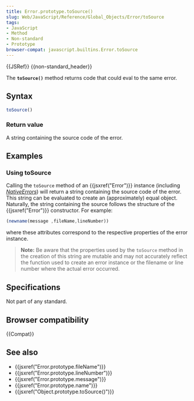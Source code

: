 ```yaml
---
title: Error.prototype.toSource()
slug: Web/JavaScript/Reference/Global_Objects/Error/toSource
tags:
- JavaScript
- Method
- Non-standard
- Prototype
browser-compat: javascript.builtins.Error.toSource
---
```

{{JSRef}} {{non-standard_header}}

The **`toSource()`** method returns code that could eval to the same error.

## Syntax

```js
toSource()
```

### Return value

A string containing the source code of the error.

## Examples

### Using toSource

Calling the `toSource` method of an {{jsxref("Error")}} instance (including
_[NativeErrors](/en-US/docs/Web/JavaScript/Reference/Global_Objects/Error#Error_types)_)
will return a string containing the source code of the error. This string can be
evaluated to create an (approximately) equal object. Naturally, the string
containing the source follows the structure of the {{jsxref("Error")}}
constructor. For example:

```js
(newname(message ,fileName,lineNumber))
```

where these attributes correspond to the respective properties of the error
instance.

> **Note:** Be aware that the properties used by the `toSource` method in the
> creation of this string are mutable and may not accurately reflect the
> function used to create an error instance or the filename or line number where
> the actual error occurred.

## Specifications

Not part of any standard.

## Browser compatibility

{{Compat}}

## See also

- {{jsxref("Error.prototype.fileName")}}
- {{jsxref("Error.prototype.lineNumber")}}
- {{jsxref("Error.prototype.message")}}
- {{jsxref("Error.prototype.name")}}
- {{jsxref("Object.prototype.toSource()")}}
